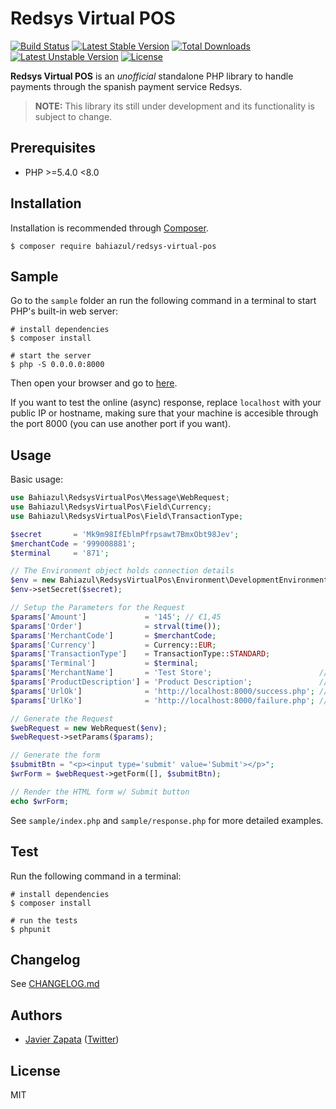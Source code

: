 # Redsys Virtual POS

[![Build Status](https://travis-ci.com/bahiazul/redsys-virtual-pos.png?branch=master)](https://travis-ci.com/bahiazul/redsys-virtual-pos)
[![Latest Stable Version](https://poser.pugx.org/bahiazul/redsys-virtual-pos/v/stable)](https://packagist.org/packages/bahiazul/redsys-virtual-pos)
[![Total Downloads](https://poser.pugx.org/bahiazul/redsys-virtual-pos/downloads)](https://packagist.org/packages/bahiazul/redsys-virtual-pos)
[![Latest Unstable Version](https://poser.pugx.org/bahiazul/redsys-virtual-pos/v/unstable)](https://packagist.org/packages/bahiazul/redsys-virtual-pos)
[![License](https://poser.pugx.org/bahiazul/redsys-virtual-pos/license)](https://packagist.org/packages/bahiazul/redsys-virtual-pos)

**Redsys Virtual POS** is an _unofficial_ standalone PHP library to handle payments through the spanish payment service Redsys.

> **NOTE:** This library its still under development and its functionality is subject to change.

## Prerequisites

-   PHP >=5.4.0 <8.0

## Installation

Installation is recommended through [Composer](https://getcomposer.org/).

```
$ composer require bahiazul/redsys-virtual-pos
```

## Sample

Go to the `sample` folder an run the following command in a terminal to start PHP's built-in web server:

```
# install dependencies
$ composer install

# start the server
$ php -S 0.0.0.0:8000
```

Then open your browser and go to [here](http://localhost:8000/).

If you want to test the online (async) response, replace `localhost` with your public IP or hostname, making sure that your machine is accesible through the port 8000 (you can use another port if you want).

## Usage

Basic usage:

```php
use Bahiazul\RedsysVirtualPos\Message\WebRequest;
use Bahiazul\RedsysVirtualPos\Field\Currency;
use Bahiazul\RedsysVirtualPos\Field\TransactionType;

$secret       = 'Mk9m98IfEblmPfrpsawt7BmxObt98Jev';
$merchantCode = '999008881';
$terminal     = '871';

// The Environment object holds connection details
$env = new Bahiazul\RedsysVirtualPos\Environment\DevelopmentEnvironment();
$env->setSecret($secret);

// Setup the Parameters for the Request
$params['Amount']             = '145'; // €1,45
$params['Order']              = strval(time());
$params['MerchantCode']       = $merchantCode;
$params['Currency']           = Currency::EUR;
$params['TransactionType']    = TransactionType::STANDARD;
$params['Terminal']           = $terminal;
$params['MerchantName']       = 'Test Store';                        // optional
$params['ProductDescription'] = 'Product Description';               // optional
$params['UrlOk']              = 'http://localhost:8000/success.php'; // optional
$params['UrlKo']              = 'http://localhost:8000/failure.php'; // optional

// Generate the Request
$webRequest = new WebRequest($env);
$webRequest->setParams($params);

// Generate the form
$submitBtn = "<p><input type='submit' value='Submit'></p>";
$wrForm = $webRequest->getForm([], $submitBtn);

// Render the HTML form w/ Submit button
echo $wrForm;
```

See `sample/index.php` and `sample/response.php` for more detailed examples.

## Test

Run the following command in a terminal:

```
# install dependencies
$ composer install

# run the tests
$ phpunit
```

## Changelog

See [CHANGELOG.md](CHANGELOG.md)

## Authors

-   [Javier Zapata](https://javi.io) ([Twitter](https://twitter.com/jzfgo))

## License

MIT
